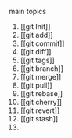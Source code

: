    main topics
1. [[git Init]]
2. [[git add]]
3. [[git commit]]
4. [[git diff]]
5. [[git tags]]
6. [[git branch]]
7. [[git merge]]
8. [[git pull]]
9. [[git rebase]]
10. [[git cherry]]
11. [[git revert]]
12. [[git stash]]
13. 